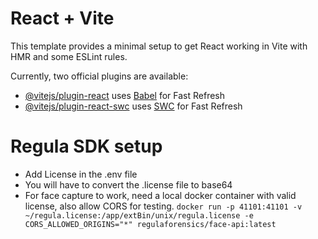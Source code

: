 # React + Vite

This template provides a minimal setup to get React working in Vite with HMR and some ESLint rules.

Currently, two official plugins are available:

- [@vitejs/plugin-react](https://github.com/vitejs/vite-plugin-react/blob/main/packages/plugin-react/README.md) uses [Babel](https://babeljs.io/) for Fast Refresh
- [@vitejs/plugin-react-swc](https://github.com/vitejs/vite-plugin-react-swc) uses [SWC](https://swc.rs/) for Fast Refresh

# Regula SDK setup
- Add License in the .env file
- You will have to convert the .license file to base64
- For face capture to work, need a local docker container with valid license, also allow CORS for testing.
`docker run -p 41101:41101 -v ~/regula.license:/app/extBin/unix/regula.license -e CORS_ALLOWED_ORIGINS="*" regulaforensics/face-api:latest`
